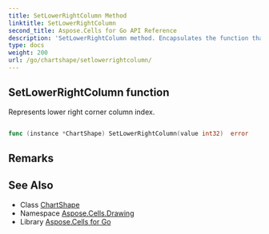```yaml
---
title: SetLowerRightColumn Method 
linktitle: SetLowerRightColumn
second_title: Aspose.Cells for Go API Reference
description: 'SetLowerRightColumn method. Encapsulates the function that represents setlowerrightcolumn in Go.'
type: docs
weight: 200
url: /go/chartshape/setlowerrightcolumn/
---
```


## SetLowerRightColumn function

Represents lower right corner column index.

```go

func (instance *ChartShape) SetLowerRightColumn(value int32)  error

```

## Remarks


## See Also

* Class [ChartShape](../)
* Namespace [Aspose.Cells.Drawing](../../)
* Library [Aspose.Cells for Go](../../../)
